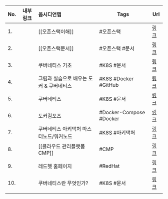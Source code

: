 

| No. | 내부링크 | 옵시디언맵                               | Tags                    | Url                                                                                                                     |
| --- | -------- |:---------------------------------------- | ----------------------- | ----------------------------------------------------------------------------------------------------------------------- |
| 1.  | []()     | [[오픈스택이해]]                         | #오픈스택               | [링크](https://velog.io/@rhee519/k8s-getting-started)                                                                   |
| 2.  |          | [[오픈스택문서]]                         | #오픈스택 #문서         | [링크](https://docs.openstack.org/ko_KR/)                                                                               |
| 3.  |          | 쿠버네티스 기초                          | #K8S  #문서             | [링크](https://velog.io/@rhee519/k8s-getting-started)                                                                   |
| 4.  |          | 그림과 실습으로 배우는 도커 & 쿠버네티스 | #K8S #Docker #GitHub    | [링크](https://github.com/wikibook/dkkb)                                                                                |
| 5.  |          | 쿠버네티스                               | #K8S #문서              | [링크](https://kubernetes.io/ko/)                                                                                       |
| 6.  |          | 도커컴포즈                               | #Docker-Compose #Docker | [링크](https://www.daleseo.com/docker-compose/)                                                                         |
| 7.  |          | 쿠버네티스 아키택처 마스터노드/워커노드  | #K8S #아키택처          | [링크](https://pearlluck.tistory.com/136)                                                                               |
| 8.  |          | [[클라우드 관리플랫폼 CMP]]              | #CMP                    | [링크](https://www.opsnow.com/%ED%81%B4%EB%9D%BC%EC%9A%B0%EB%93%9C-%EA%B4%80%EB%A6%AC-%ED%94%8C%EB%9E%AB%ED%8F%BC-cmp/) |
| 9.  |          | 레드헷 홈페이지                          | #RedHat                 | [링크](https://www.redhat.com/ko)                                                                                       |
| 10. |          | 쿠버네티스란 무엇인가?                   | #K8S #문서              | [링크](https://kubernetes.io/ko/docs/concepts/overview/)                                                                |
|     |          |                                          |                         |                                                                                                                         |

